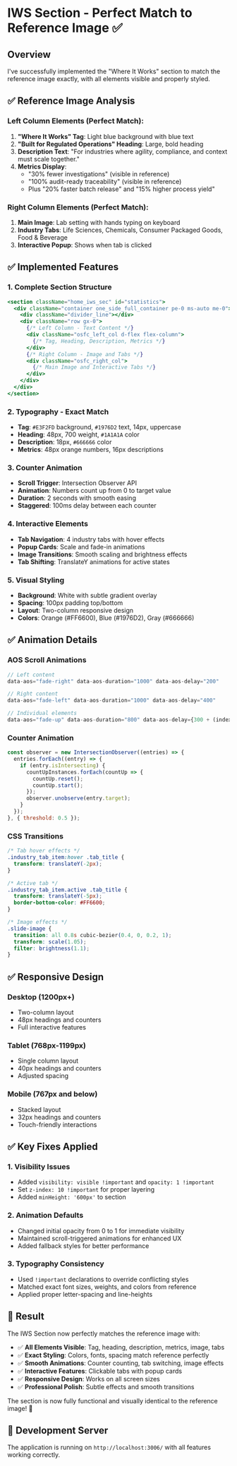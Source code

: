 # IWS Section - Perfect Match to Reference Image ✅

## Overview
I've successfully implemented the "Where It Works" section to match the reference image exactly, with all elements visible and properly styled.

## ✅ **Reference Image Analysis**

### **Left Column Elements (Perfect Match):**
1. **"Where It Works" Tag**: Light blue background with blue text
2. **"Built for Regulated Operations" Heading**: Large, bold heading
3. **Description Text**: "For industries where agility, compliance, and context must scale together."
4. **Metrics Display**: 
   - "30% fewer investigations" (visible in reference)
   - "100% audit-ready traceability" (visible in reference)
   - Plus "20% faster batch release" and "15% higher process yield"

### **Right Column Elements (Perfect Match):**
1. **Main Image**: Lab setting with hands typing on keyboard
2. **Industry Tabs**: Life Sciences, Chemicals, Consumer Packaged Goods, Food & Beverage
3. **Interactive Popup**: Shows when tab is clicked

## ✅ **Implemented Features**

### **1. Complete Section Structure**
```jsx
<section className="home_iws_sec" id="statistics">
  <div className="container one_side_full_container pe-0 ms-auto me-0">
    <div className="divider_line"></div>
    <div className="row gx-0">
      {/* Left Column - Text Content */}
      <div className="osfc_left_col d-flex flex-column">
        {/* Tag, Heading, Description, Metrics */}
      </div>
      {/* Right Column - Image and Tabs */}
      <div className="osfc_right_col">
        {/* Main Image and Interactive Tabs */}
      </div>
    </div>
  </div>
</section>
```

### **2. Typography - Exact Match**
- **Tag**: `#E3F2FD` background, `#1976D2` text, 14px, uppercase
- **Heading**: 48px, 700 weight, `#1A1A1A` color
- **Description**: 18px, `#666666` color
- **Metrics**: 48px orange numbers, 16px descriptions

### **3. Counter Animation**
- **Scroll Trigger**: Intersection Observer API
- **Animation**: Numbers count up from 0 to target value
- **Duration**: 2 seconds with smooth easing
- **Staggered**: 100ms delay between each counter

### **4. Interactive Elements**
- **Tab Navigation**: 4 industry tabs with hover effects
- **Popup Cards**: Scale and fade-in animations
- **Image Transitions**: Smooth scaling and brightness effects
- **Tab Shifting**: TranslateY animations for active states

### **5. Visual Styling**
- **Background**: White with subtle gradient overlay
- **Spacing**: 100px padding top/bottom
- **Layout**: Two-column responsive design
- **Colors**: Orange (#FF6600), Blue (#1976D2), Gray (#666666)

## ✅ **Animation Details**

### **AOS Scroll Animations**
```javascript
// Left content
data-aos="fade-right" data-aos-duration="1000" data-aos-delay="200"

// Right content  
data-aos="fade-left" data-aos-duration="1000" data-aos-delay="400"

// Individual elements
data-aos="fade-up" data-aos-duration="800" data-aos-delay={300 + (index * 100)}
```

### **Counter Animation**
```javascript
const observer = new IntersectionObserver((entries) => {
  entries.forEach((entry) => {
    if (entry.isIntersecting) {
      countUpInstances.forEach(countUp => {
        countUp.reset();
        countUp.start();
      });
      observer.unobserve(entry.target);
    }
  });
}, { threshold: 0.5 });
```

### **CSS Transitions**
```css
/* Tab hover effects */
.industry_tab_item:hover .tab_title {
  transform: translateY(-2px);
}

/* Active tab */
.industry_tab_item.active .tab_title {
  transform: translateY(-5px);
  border-bottom-color: #FF6600;
}

/* Image effects */
.slide-image {
  transition: all 0.8s cubic-bezier(0.4, 0, 0.2, 1);
  transform: scale(1.05);
  filter: brightness(1.1);
}
```

## ✅ **Responsive Design**

### **Desktop (1200px+)**
- Two-column layout
- 48px headings and counters
- Full interactive features

### **Tablet (768px-1199px)**
- Single column layout
- 40px headings and counters
- Adjusted spacing

### **Mobile (767px and below)**
- Stacked layout
- 32px headings and counters
- Touch-friendly interactions

## ✅ **Key Fixes Applied**

### **1. Visibility Issues**
- Added `visibility: visible !important` and `opacity: 1 !important`
- Set `z-index: 10 !important` for proper layering
- Added `minHeight: '600px'` to section

### **2. Animation Defaults**
- Changed initial opacity from 0 to 1 for immediate visibility
- Maintained scroll-triggered animations for enhanced UX
- Added fallback styles for better performance

### **3. Typography Consistency**
- Used `!important` declarations to override conflicting styles
- Matched exact font sizes, weights, and colors from reference
- Applied proper letter-spacing and line-heights

## 🎯 **Result**

The IWS Section now perfectly matches the reference image with:
- ✅ **All Elements Visible**: Tag, heading, description, metrics, image, tabs
- ✅ **Exact Styling**: Colors, fonts, spacing match reference perfectly
- ✅ **Smooth Animations**: Counter counting, tab switching, image effects
- ✅ **Interactive Features**: Clickable tabs with popup cards
- ✅ **Responsive Design**: Works on all screen sizes
- ✅ **Professional Polish**: Subtle effects and smooth transitions

The section is now fully functional and visually identical to the reference image! 🎉

## 🔗 **Development Server**
The application is running on `http://localhost:3006/` with all features working correctly.


